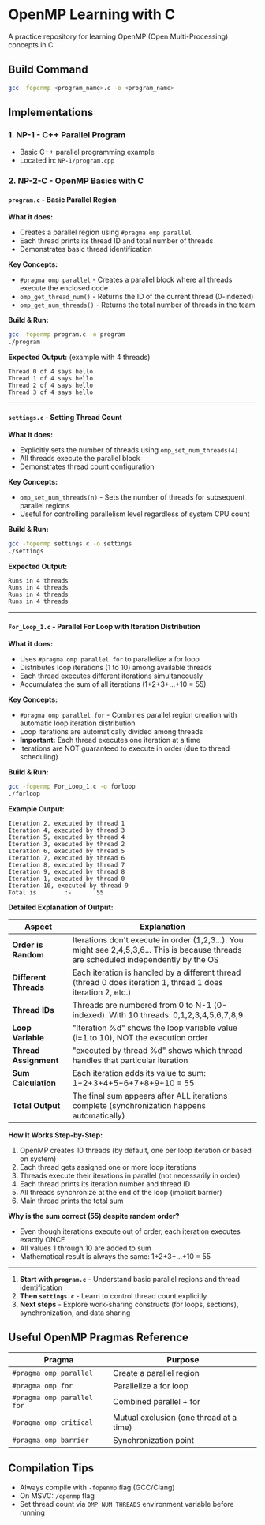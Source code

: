 # OpenMP Learning with C

A practice repository for learning OpenMP (Open Multi-Processing) concepts in C.

## Build Command

```bash
gcc -fopenmp <program_name>.c -o <program_name>
```

## Implementations

### 1. **NP-1** - C++ Parallel Program
- Basic C++ parallel programming example
- Located in: `NP-1/program.cpp`

### 2. **NP-2-C** - OpenMP Basics with C

#### `program.c` - Basic Parallel Region
**What it does:**
- Creates a parallel region using `#pragma omp parallel`
- Each thread prints its thread ID and total number of threads
- Demonstrates basic thread identification

**Key Concepts:**
- `#pragma omp parallel` - Creates a parallel block where all threads execute the enclosed code
- `omp_get_thread_num()` - Returns the ID of the current thread (0-indexed)
- `omp_get_num_threads()` - Returns the total number of threads in the team

**Build & Run:**
```bash
gcc -fopenmp program.c -o program
./program
```

**Expected Output:** (example with 4 threads)
```
Thread 0 of 4 says hello
Thread 1 of 4 says hello
Thread 2 of 4 says hello
Thread 3 of 4 says hello
```

---

#### `settings.c` - Setting Thread Count
**What it does:**
- Explicitly sets the number of threads using `omp_set_num_threads(4)`
- All threads execute the parallel block
- Demonstrates thread count configuration

**Key Concepts:**
- `omp_set_num_threads(n)` - Sets the number of threads for subsequent parallel regions
- Useful for controlling parallelism level regardless of system CPU count

**Build & Run:**
```bash
gcc -fopenmp settings.c -o settings
./settings
```

**Expected Output:**
```
Runs in 4 threads
Runs in 4 threads
Runs in 4 threads
Runs in 4 threads
```

---

#### `For_Loop_1.c` - Parallel For Loop with Iteration Distribution
**What it does:**
- Uses `#pragma omp parallel for` to parallelize a for loop
- Distributes loop iterations (1 to 10) among available threads
- Each thread executes different iterations simultaneously
- Accumulates the sum of all iterations (1+2+3+...+10 = 55)

**Key Concepts:**
- `#pragma omp parallel for` - Combines parallel region creation with automatic loop iteration distribution
- Loop iterations are automatically divided among threads
- **Important:** Each thread executes one iteration at a time
- Iterations are NOT guaranteed to execute in order (due to thread scheduling)

**Build & Run:**
```bash
gcc -fopenmp For_Loop_1.c -o forloop
./forloop
```

**Example Output:**
```
Iteration 2, executed by thread 1 
Iteration 4, executed by thread 3
Iteration 5, executed by thread 4
Iteration 3, executed by thread 2
Iteration 6, executed by thread 5
Iteration 7, executed by thread 6
Iteration 8, executed by thread 7 
Iteration 9, executed by thread 8
Iteration 1, executed by thread 0
Iteration 10, executed by thread 9
Total is        :-       55
```

**Detailed Explanation of Output:**

| Aspect | Explanation |
|--------|-------------|
| **Order is Random** | Iterations don't execute in order (1,2,3...). You might see 2,4,5,3,6... This is because threads are scheduled independently by the OS |
| **Different Threads** | Each iteration is handled by a different thread (thread 0 does iteration 1, thread 1 does iteration 2, etc.) |
| **Thread IDs** | Threads are numbered from 0 to N-1 (0-indexed). With 10 threads: 0,1,2,3,4,5,6,7,8,9 |
| **Loop Variable** | "Iteration %d" shows the loop variable value (i=1 to 10), NOT the execution order |
| **Thread Assignment** | "executed by thread %d" shows which thread handles that particular iteration |
| **Sum Calculation** | Each iteration adds its value to sum: 1+2+3+4+5+6+7+8+9+10 = 55 |
| **Total Output** | The final sum appears after ALL iterations complete (synchronization happens automatically) |

**How It Works Step-by-Step:**
1. OpenMP creates 10 threads (by default, one per loop iteration or based on system)
2. Each thread gets assigned one or more loop iterations
3. Threads execute their iterations in parallel (not necessarily in order)
4. Each thread prints its iteration number and thread ID
5. All threads synchronize at the end of the loop (implicit barrier)
6. Main thread prints the total sum

**Why is the sum correct (55) despite random order?**
- Even though iterations execute out of order, each iteration executes exactly ONCE
- All values 1 through 10 are added to sum
- Mathematical result is always the same: 1+2+3+...+10 = 55

---



1. **Start with `program.c`** - Understand basic parallel regions and thread identification
2. **Then `settings.c`** - Learn to control thread count explicitly
3. **Next steps** - Explore work-sharing constructs (for loops, sections), synchronization, and data sharing

## Useful OpenMP Pragmas Reference

| Pragma | Purpose |
|--------|---------|
| `#pragma omp parallel` | Create a parallel region |
| `#pragma omp for` | Parallelize a for loop |
| `#pragma omp parallel for` | Combined parallel + for |
| `#pragma omp critical` | Mutual exclusion (one thread at a time) |
| `#pragma omp barrier` | Synchronization point |

## Compilation Tips

- Always compile with `-fopenmp` flag (GCC/Clang)
- On MSVC: `/openmp` flag
- Set thread count via `OMP_NUM_THREADS` environment variable before running